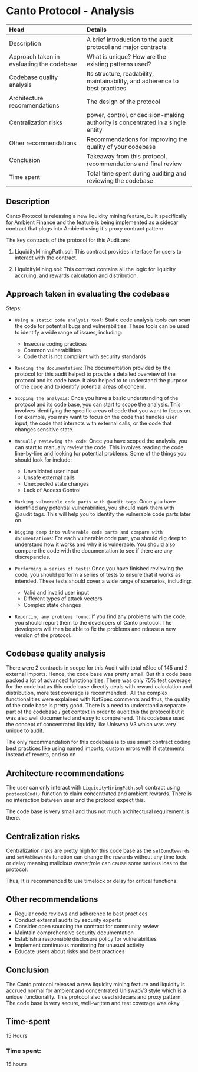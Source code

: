 # Canto Protocol - Analysis 

|Head |Details|
|:----------------|:------|
|Description| A brief introduction to the audit protocol and major contracts
| Approach taken in evaluating the codebase | What is unique? How are the existing patterns used? |
|Codebase quality analysis| Its structure, readability, maintainability, and adherence to best practices|
|Architecture recommendations| The design of the protocol|
|Centralization risks| power, control, or decision-making authority is concentrated in a single entity|
|Other recommendations| Recommendations for improving the quality of your codebase|
|Conclusion| Takeaway from this protocol, recommendations and final review|
|Time spent| Total time spent during auditing and reviewing the codebase |

## Description
Canto Protocol is releasing a new liquidity mining feature, built specifically for Ambient Finance and the feature is being implemented as a sidecar contract that plugs into Ambient using it's proxy contract pattern.

The key contracts of the protocol for this Audit are:
1. LiquidityMiningPath.sol: This contract provides interface for users to interact with the contract.

2. LiquidityMining.sol: This contract contains all the logic for liquidity accruing, and rewards calculation and distribution.


## Approach taken in evaluating the codebase

Steps:

- ``Using a static code analysis tool``: Static code analysis tools can scan the code for potential bugs and vulnerabilities. These tools can be used to identify a wide range of issues, including:

    - Insecure coding practices
    - Common vulnerabilities
    - Code that is not compliant with security standards

- ``Reading the documentation``: The documentation provided by the protocol for this audit helped to provide a detailed overview of the protocol and its code base. It also helped to to understand the purpose of the code and to identify potential areas of concern.

- ``Scoping the analysis``: Once you have a basic understanding of the protocol and its code base, you can start to scope the analysis. This involves identifying the specific areas of code that you want to focus on. For example, you may want to focus on the code that handles user input, the code that interacts with external calls, or the code that changes sensitive state.

- ``Manually reviewing the code``: Once you have scoped the analysis, you can start to manually review the code. This involves reading the code line-by-line and looking for potential problems. Some of the things you should look for include:

   - Unvalidated user input
   - Unsafe external calls
   - Unexpected state changes
   - Lack of Access Control

- ``Marking vulnerable code parts with @audit tags``: Once you have identified any potential vulnerabilities, you should mark them with @audit tags. This will help you to identify the vulnerable code parts later on. 

- ``Digging deep into vulnerable code parts and compare with documentations``:  For each vulnerable code part, you should dig deep to understand how it works and why it is vulnerable. You should also compare the code with the documentation to see if there are any discrepancies.

- ``Performing a series of tests``: Once you have finished reviewing the code, you should perform a series of tests to ensure that it works as intended. These tests should cover a wide range of scenarios, including:

  - Valid and invalid user input
  - Different types of attack vectors
  - Complex state changes

- ``Reporting any problems found``:  If you find any problems with the code, you should report them to the developers of Canto protocol. The developers will then be able to fix the problems and release a new version of the protocol.

## Codebase quality analysis
There were 2 contracts in scope for this Audit with total nSloc of 145 and 2 external imports. Hence, the code base was pretty small. But this code base packed a lot of advanced functionalities. There was only 75% test coverage for the code but as this code base directly deals with reward calculation and distribution, more test coverage is recommended . All the complex functionalities were explained with NatSpec comments and thus, the quality of the code base is pretty good. There is a need to understand a separate part of the codebase / get context in order to audit this  the protocol but it was also well documented and easy to comprehend. This codebase used the concept of concentrated liquidity like Uniswap V3 which was very unique to audit. 

The only recommendation for this codebase is to use smart contract coding best practices like using named imports, custom errors with if statements instead of reverts, and so on

## Architecture recommendations
The user can only interact with ``LiquidityMiningPath.sol`` contract using ``protocolCmd()`` function to claim concentrated and ambient rewards. There is no  interaction between user and the protocol expect this.

The code base is very small and thus not much architectural requirement is there.

## Centralization risks
Centralization risks are pretty high for this code base as the ``setConcRewards`` and ``setAmbRewards`` function can change the rewards without any time lock or delay meaning malicious owner/role can cause some serious loss to the protocol. 

Thus, It is recommended to use timelock or delay for critical functions.


## Other recommendations

- Regular code reviews and adherence to best practices
- Conduct external audits by security experts
- Consider open sourcing the contract for community review
- Maintain comprehensive security documentation
- Establish a responsible disclosure policy for vulnerabilities
- Implement continuous monitoring for unusual activity
- Educate users about risks and best practices

## Conclusion
The Canto protocol released a new liquidity mining feature and liquidity is accrued normal for ambient and concentrated UniswapV3 style which is a unique functionality. This protocol also used sidecars and proxy pattern. The code base is very secure, well-written and test coverage was okay.

## Time-spent 

15 Hours 

### Time spent:
15 hours